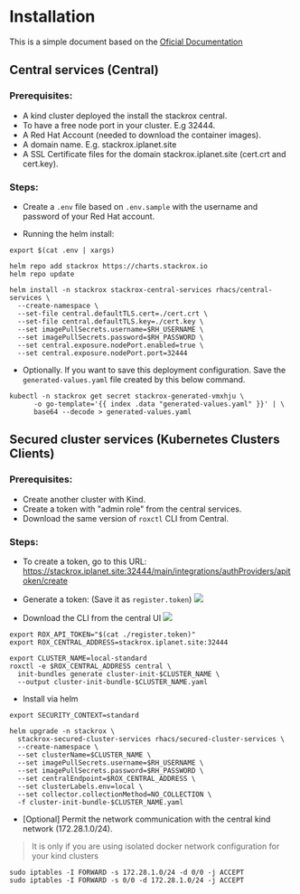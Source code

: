 # Installation

This is a simple document based on the [Oficial Documentation](https://github.com/stackrox/helm-charts/tree/main/3.69.1/central-services)

## Central services (Central)

### Prerequisites:

* A kind cluster deployed the install the stackrox central.
* To have a free node port in your cluster. E.g 32444.
* A Red Hat Account (needed to download the container images).
* A domain name. E.g. stackrox.iplanet.site
* A SSL Certificate files for the domain stackrox.iplanet.site (cert.crt and cert.key).

### Steps:

* Create a `.env` file based on `.env.sample` with the username and password of your Red Hat account.

* Running the helm install:

```shell
export $(cat .env | xargs)

helm repo add stackrox https://charts.stackrox.io
helm repo update

helm install -n stackrox stackrox-central-services rhacs/central-services \
  --create-namespace \
  --set-file central.defaultTLS.cert=./cert.crt \
  --set-file central.defaultTLS.key=./cert.key \
  --set imagePullSecrets.username=$RH_USERNAME \
  --set imagePullSecrets.password=$RH_PASSWORD \
  --set central.exposure.nodePort.enabled=true \
  --set central.exposure.nodePort.port=32444
```

* Optionally. If you want to save this deployment configuration. Save the `generated-values.yaml` file created by this below command.

```shell
kubectl -n stackrox get secret stackrox-generated-vmxhju \
      -o go-template='{{ index .data "generated-values.yaml" }}' | \
      base64 --decode > generated-values.yaml
```

## Secured cluster services (Kubernetes Clusters Clients)

### Prerequisites:

* Create another cluster with Kind.
* Create a token with "admin role" from the central services.
* Download the same version of `roxctl` CLI from Central. 

### Steps:

* To create a token, go to this URL: https://stackrox.iplanet.site:32444/main/integrations/authProviders/apitoken/create

* Generate a token: (Save it as `register.token`)
![](https://i.imgur.com/p9WqHFz.png)

* Download the CLI from the central UI
![](https://imgur.com/9zdzlAx.png)
```shell
export ROX_API_TOKEN="$(cat ./register.token)"
export ROX_CENTRAL_ADDRESS=stackrox.iplanet.site:32444

export CLUSTER_NAME=local-standard
roxctl -e $ROX_CENTRAL_ADDRESS central \
  init-bundles generate cluster-init-$CLUSTER_NAME \
  --output cluster-init-bundle-$CLUSTER_NAME.yaml
```

* Install via helm
 
```shell
export SECURITY_CONTEXT=standard

helm upgrade -n stackrox \
  stackrox-secured-cluster-services rhacs/secured-cluster-services \
  --create-namespace \
  --set clusterName=$CLUSTER_NAME \
  --set imagePullSecrets.username=$RH_USERNAME \
  --set imagePullSecrets.password=$RH_PASSWORD \
  --set centralEndpoint=$ROX_CENTRAL_ADDRESS \
  --set clusterLabels.env=local \
  --set collector.collectionMethod=NO_COLLECTION \
  -f cluster-init-bundle-$CLUSTER_NAME.yaml
```

* [Optional] Permit the network communication with the central kind network (172.28.1.0/24). 
> It is only if you are using isolated docker network configuration for your kind clusters

```shell
sudo iptables -I FORWARD -s 172.28.1.0/24 -d 0/0 -j ACCEPT
sudo iptables -I FORWARD -s 0/0 -d 172.28.1.0/24 -j ACCEPT
```

